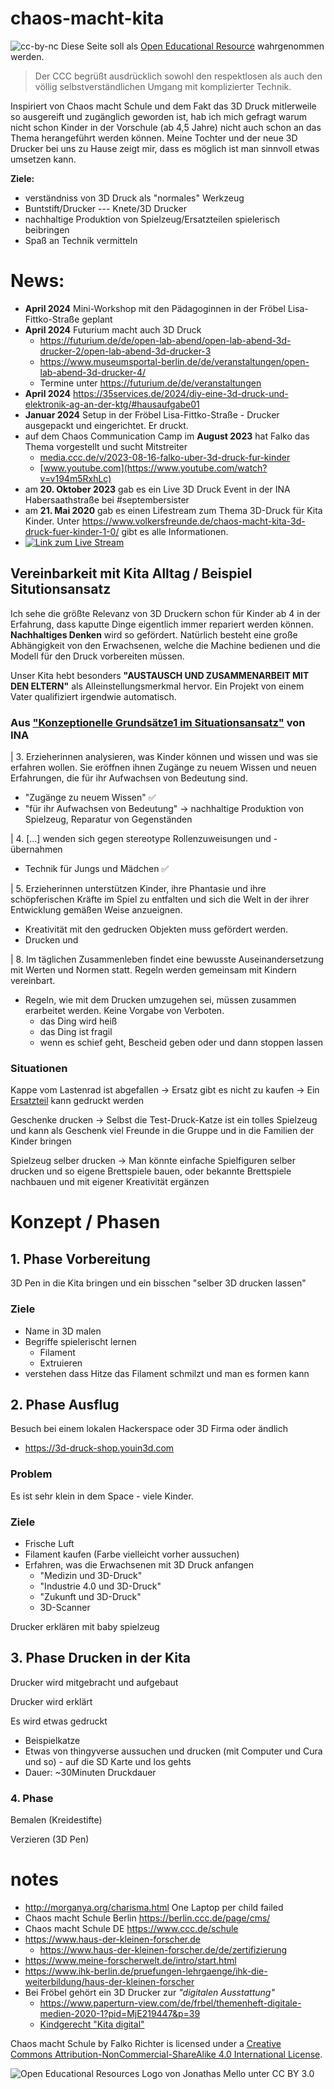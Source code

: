 # chaos-macht-kita
![cc-by-nc](https://i.creativecommons.org/l/by-nc-sa/4.0/80x15.png)
Diese Seite soll als [Open Educational Resource](https://open-educational-resources.de/) wahrgenommen werden.

> Der CCC begrüßt ausdrücklich sowohl den respektlosen als auch den völlig selbstverständlichen Umgang mit komplizierter Technik.

Inspiriert von Chaos macht Schule und dem Fakt das 3D Druck mitlerweile so ausgereift und zugänglich geworden ist, hab ich mich gefragt warum nicht schon Kinder in der Vorschule (ab 4,5 Jahre) nicht auch schon an das Thema herangeführt werden können. Meine Tochter und der neue 3D Drucker bei uns zu Hause zeigt mir, dass es möglich ist man sinnvoll etwas umsetzen kann.

**Ziele:**
* verständniss von 3D Druck als "normales" Werkzeug
 * Buntstift/Drucker --- Knete/3D Drucker
* nachhaltige Produktion von Spielzeug/Ersatzteilen spielerisch beibringen
* Spaß an Technik vermitteln

# News: #

* **April 2024** Mini-Workshop mit den Pädagoginnen in der Fröbel Lisa-Fittko-Straße geplant
* **April 2024** Futurium macht auch 3D Druck
   * https://futurium.de/de/open-lab-abend/open-lab-abend-3d-drucker-2/open-lab-abend-3d-drucker-3
   * https://www.museumsportal-berlin.de/de/veranstaltungen/open-lab-abend-3d-drucker-4/
   * Termine unter https://futurium.de/de/veranstaltungen
* **April 2024** https://35services.de/2024/diy-eine-3d-druck-und-elektronik-ag-an-der-ktg/#hausaufgabe01
* **Januar 2024** Setup in der Fröbel Lisa-Fittko-Straße - Drucker ausgepackt und eingerichtet. Er druckt.
*  auf dem Chaos Communication Camp im **August 2023** hat Falko das Thema vorgestellt und sucht Mitstreiter
   * [media.ccc.de/v/2023-08-16-falko-uber-3d-druck-fur-kinder](https://media.ccc.de/v/2023-08-16-falko-uber-3d-druck-fur-kinder)
   * [www.youtube.com](https://www.youtube.com/watch?v=v194m5RxhLc)
* am **20. Oktober 2023** gab es ein Live 3D Druck Event in der INA Habersaathstraße bei #septembersister
* am **21. Mai 2020** gab es einen Lifestream zum Thema 3D-Druck für Kita Kinder. Unter https://www.volkersfreunde.de/chaos-macht-kita-3d-druck-fuer-kinder-1-0/ gibt es alle Informationen.
* [![Link zum Live Stream](https://img.youtube.com/vi/UYhys3mDXUc/0.jpg)](https://www.youtube.com/watch?v=UYhys3mDXUc&feature=youtu.be)

## Vereinbarkeit mit Kita Alltag / Beispiel Situtionsansatz

Ich sehe die größte Relevanz von 3D Druckern schon für Kinder ab 4 in der Erfahrung, dass kaputte Dinge eigentlich immer repariert werden können. **Nachhaltiges Denken** wird so gefördert. Natürlich besteht eine große Abhängigkeit von den Erwachsenen, welche die Machine bedienen und die Modell für den Druck vorbereiten müssen.

Unser Kita hebt besonders **"AUSTAUSCH UND ZUSAMMENARBEIT MIT DEN ELTERN"** als Alleinstellungsmerkmal hervor. Ein Projekt von einem Vater qualifiziert irgendwie automatisch. 


### Aus ["Konzeptionelle Grundsätze1 im Situationsansatz"](https://www.situationsansatz.de/files/texte%20ista/ista_pdf/16%20Grundsaetze.pdf) von INA
  
| 3. Erzieherinnen analysieren, was Kinder können und wissen und was sie erfahren wollen. Sie eröffnen ihnen Zugänge zu neuem Wissen und neuen Erfahrungen, die für ihr Aufwachsen von Bedeutung sind.

* "Zugänge zu neuem Wissen" ✅
* "für ihr Aufwachsen von Bedeutung" -> nachhaltige Produktion von Spielzeug, Reparatur von Gegenständen

| 4. [...] wenden sich gegen stereotype Rollenzuweisungen und - übernahmen

* Technik für Jungs und Mädchen ✅

| 5. Erzieherinnen unterstützen Kinder, ihre Phantasie und ihre schöpferischen Kräfte im Spiel zu entfalten und sich die Welt in der ihrer Entwicklung gemäßen Weise anzueignen.

* Kreativität mit den gedrucken Objekten muss gefördert werden. 
* Drucken und

| 8. Im täglichen Zusammenleben findet eine bewusste Auseinandersetzung mit Werten und Normen statt. Regeln werden gemeinsam mit Kindern vereinbart.

* Regeln, wie mit dem Drucken umzugehen sei, müssen zusammen erarbeitet werden. Keine Vorgabe von Verboten. 
  * das Ding wird heiß
  * das Ding ist fragil
  * wenn es schief geht, Bescheid geben oder und dann stoppen lassen


### Situationen

Kappe vom Lastenrad ist abgefallen -> Ersatz gibt es nicht zu kaufen -> Ein [Ersatzteil](https://www.thingiverse.com/thing:3808193) kann gedruckt werden

Geschenke drucken -> Selbst die Test-Druck-Katze ist ein tolles Spielzeug und kann als Geschenk viel Freunde in die Gruppe und in die Familien der Kinder bringen

Spielzeug selber drucken -> Man könnte einfache Spielfiguren selber drucken und so eigene Brettspiele bauen, oder bekannte Brettspiele nachbauen und mit eigener Kreativität ergänzen

# Konzept / Phasen

## 1. Phase Vorbereitung

3D Pen in die Kita bringen und ein bisschen "selber 3D drucken lassen"

### Ziele
* Name in 3D malen
* Begriffe spielerischt lernen
  * Filament
  * Extruieren
* verstehen dass Hitze das Filament schmilzt und man es formen kann

## 2. Phase Ausflug
Besuch bei einem lokalen Hackerspace oder 3D Firma oder ändlich
 * https://3d-druck-shop.youin3d.com

### Problem
Es ist sehr klein in dem Space - viele Kinder.

### Ziele
* Frische Luft
* Filament kaufen (Farbe vielleicht vorher aussuchen)
* Erfahren, was die Erwachsenen mit 3D Druck anfangen 
  * "Medizin und 3D-Druck"
  * "Industrie 4.0 und 3D-Druck"
  * "Zukunft und 3D-Druck"
  * 3D-Scanner
  
Drucker erklären mit baby spielzeug

## 3. Phase Drucken in der Kita

Drucker wird mitgebracht und aufgebaut

Drucker wird erklärt

Es wird etwas gedruckt
 * Beispielkatze
 * Etwas von thingyverse aussuchen und drucken (mit Computer und Cura und so) - auf die SD Karte und los gehts
 * Dauer: ~30Minuten Druckdauer

### 4. Phase

Bemalen (Kreidestifte)

Verzieren (3D Pen)

# notes
* http://morganya.org/charisma.html One Laptop per child failed
* Chaos macht Schule Berlin https://berlin.ccc.de/page/cms/
* Chaos macht Schule DE https://www.ccc.de/schule
* https://www.haus-der-kleinen-forscher.de
  * https://www.haus-der-kleinen-forscher.de/de/zertifizierung
* https://www.meine-forscherwelt.de/intro/start.html
* https://www.ihk-berlin.de/pruefungen-lehrgaenge/ihk-die-weiterbildung/haus-der-kleinen-forscher
* Bei Fröbel gehört ein 3D Drucker zur _"digitalen Ausstattung"_
  * https://www.paperturn-view.com/de/frbel/themenheft-digitale-medien-2020-1?pid=MjE219447&p=39
  * [Kindgerecht "Kita digital"](https://www.paperturn-view.com/?pid=Mjg286003&v=1.1&bgcolor=%23FFFFFF&embed=script&shadow=1&flipSound=1&hardCover=%22)

Chaos macht Schule by Falko Richter is licensed under a [Creative Commons Attribution-NonCommercial-ShareAlike 4.0 International License](http://creativecommons.org/licenses/by-nc-sa/4.0/).


![Open Educational Resources Logo von Jonathas Mello unter CC BY 3.0 ](https://open-educational-resources.de/wp-content/uploads/Global_Open_Educational_Resources_Logo-275x183.png)
